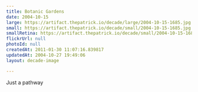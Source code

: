 ```yaml
---
title: Botanic Gardens
date: 2004-10-15
large: https://artifact.thepatrick.io/decade/large/2004-10-15-1685.jpg
small: https://artifact.thepatrick.io/decade/small/2004-10-15-1685.jpg
smallRetina: https://artifact.thepatrick.io/decade/small/2004-10-15-1685@2x.jpg
flickrUrl: null
photoId: null
createdAt: 2011-01-30 11:07:16.839817
updatedAt: 2004-10-27 19:49:06
layout: decade-image

---
```

Just a pathway
